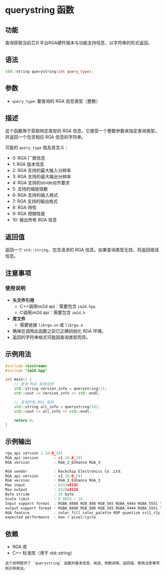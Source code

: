 
# querystring 函数

## 功能
查询获取当前芯片平台RGA硬件版本与功能支持信息，以字符串的形式返回。

## 语法
```cpp
std::string querystring(int query_type);
```

## 参数
- `query_type`: 要查询的 RGA 信息类型（整数）

## 描述
这个函数用于获取特定类型的 RGA 信息。它接受一个整数参数来指定查询类型，并返回一个包含相应 RGA 信息的字符串。

可能的 `query_type` 值及其含义：
- 0: RGA 厂商信息
- 1: RGA 版本信息
- 2: RGA 支持的最大输入分辨率
- 3: RGA 支持的最大输出分辨率
- 4: RGA 支持的stride对齐要求
- 5: 支持的缩放倍数
- 6: RGA 支持的输入格式
- 7: RGA 支持的输出格式
- 8: RGA 特性
- 9: RGA 预期性能
- 10: 输出所有 RGA 信息

## 返回值
返回一个 `std::string`，包含请求的 RGA 信息。如果查询类型无效，将返回错误信息。

## 注意事项
### 使用说明

- **头文件引用**
    - C++调用im2d api：需要包含 `im2d.hpp`
    - C调用im2d api：需要包含 `im2d.h`
- **库文件**
    - 需要链接 `librga.so` 或 `librga.a`
- 确保在调用此函数之前已正确初始化 RGA 环境。
- 返回的字符串格式可能因查询类型而异。
## 示例用法
```cpp
#include <iostream>
#include "im2d.hpp"

int main() {
    // 查询 RGA 版本信息
    std::string version_info = querystring(1);
    std::cout << version_info << std::endl;

    // 查询所有 RGA 信息
    std::string all_info = querystring(10);
    std::cout << all_info << std::endl;

    return 0;
}
```

## 示例输出

```cpp
rga_api version 1.10.0_[8]
RGA_api version       : v1.10.0_[8]
RGA version           : RGA_2_Enhance RGA_3

RGA vendor            : Rockchip Electronics Co.,Ltd.
RGA_api version       : v1.10.0_[8]
RGA version           : RGA_2_Enhance RGA_3
Max input             : 8192x8192
Max output            : 8128x8128
Byte stride           : 16 byte
Scale limit           : 0.0625 ~ 16
Input support format  : RGBA_8888 RGB_888 RGB_565 RGBA_4444 RGBA_5551 YUV420_sp_8bit YUV420_sp_10bit YUV420_p_8bit YUV420_p_10bit YUV422_sp_8bit YUV422_sp_10bit YUV422_p_8bit YUV422_p_10bit YUYV422 YUV400/Y4
output support format : RGBA_8888 RGB_888 RGB_565 RGBA_4444 RGBA_5551 YUV420_sp_8bit YUV420_sp_10bit YUV420_p_8bit YUV422_sp_8bit YUV422_sp_10bit YUV422_p_8bit YUYV420 YUYV422 YUV400/Y4
RGA feature           : color_fill color_palette ROP quantize src1_r2y_csc dst_full_csc FBC_mode blend_in_YUV BT.2020
expected performance  : max 4 pixel/cycle
```

## 依赖
- RGA 库
- C++ 标准库（用于 std::string）
```
这个说明提供了 `querystring` 函数的基本信息、用途、参数说明、返回值、使用注意事项和示例用法。
```

